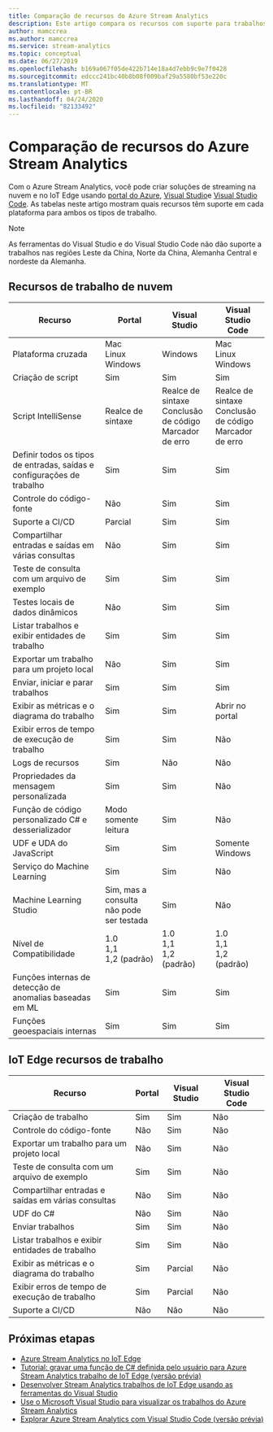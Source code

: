 ```yaml
---
title: Comparação de recursos do Azure Stream Analytics
description: Este artigo compara os recursos com suporte para trabalhos Azure Stream Analytics nuvem e IoT Edge no portal do Azure, no Visual Studio e no Visual Studio Code.
author: mamccrea
ms.author: mamccrea
ms.service: stream-analytics
ms.topic: conceptual
ms.date: 06/27/2019
ms.openlocfilehash: b169a067f05de422b714e18a4d7ebb9c9e7f0428
ms.sourcegitcommit: edccc241bc40b8b08f009baf29a5580bf53e220c
ms.translationtype: MT
ms.contentlocale: pt-BR
ms.lasthandoff: 04/24/2020
ms.locfileid: "82133492"
---
```

# <a name="azure-stream-analytics-feature-comparison"></a>Comparação de recursos do Azure Stream Analytics

Com o Azure Stream Analytics, você pode criar soluções de streaming na nuvem e no IoT Edge usando [portal do Azure](stream-analytics-quick-create-portal.md), [Visual Studio](stream-analytics-quick-create-vs.md)e [Visual Studio Code](quick-create-vs-code.md). As tabelas neste artigo mostram quais recursos têm suporte em cada plataforma para ambos os tipos de trabalho.

> [!NOTE]
> As ferramentas do Visual Studio e do Visual Studio Code não dão suporte a trabalhos nas regiões Leste da China, Norte da China, Alemanha Central e nordeste da Alemanha.

## <a name="cloud-job-features"></a>Recursos de trabalho de nuvem


|Recurso  |Portal  |Visual Studio  |Visual Studio Code  |
|---------|---------|---------|---------|
|Plataforma cruzada     |Mac</br>Linux</br>Windows         |Windows        |Mac</br>Linux</br>Windows          |
|Criação de script     |Sim         |Sim         |Sim         |
|Script IntelliSense     |Realce de sintaxe         |Realce de sintaxe</br>Conclusão de código</br>Marcador de erro         |Realce de sintaxe</br>Conclusão de código</br>Marcador de erro         |
|Definir todos os tipos de entradas, saídas e configurações de trabalho     |Sim         |Sim         |Sim         |
|Controle do código-fonte     |Não         |Sim         |Sim         |
|Suporte a CI/CD     |Parcial         |Sim         |Sim         |
|Compartilhar entradas e saídas em várias consultas     |Não         |Sim         |Sim         |
|Teste de consulta com um arquivo de exemplo     |Sim         |Sim        |Sim         |
|Testes locais de dados dinâmicos     |Não         |Sim       |Sim      |
|Listar trabalhos e exibir entidades de trabalho     |Sim         |Sim        |Sim         |
|Exportar um trabalho para um projeto local     |Não         |Sim         |Sim         |
|Enviar, iniciar e parar trabalhos     |Sim         |Sim         |Sim         |
|Exibir as métricas e o diagrama do trabalho     |Sim         |Sim         |Abrir no portal         |
|Exibir erros de tempo de execução de trabalho     |Sim         |Sim         |Não         |
|Logs de recursos     |Sim         |Não         |Não         |
|Propriedades da mensagem personalizada     |Sim         |Sim         |Não       |
|Função de código personalizado C# e desserializador|Modo somente leitura|Sim|Não|
|UDF e UDA do JavaScript     |Sim         |Sim         |Somente Windows         |
|Serviço do Machine Learning     |Sim        |Sim         |Não         |
|Machine Learning Studio     |Sim, mas a consulta não pode ser testada        |Sim |Não         |
|Nível de Compatibilidade     |1.0</br>1,1</br>1,2 (padrão)         |1.0</br>1,1</br>1,2 (padrão)           |1.0</br>1,1</br>1,2 (padrão)           |
|Funções internas de detecção de anomalias baseadas em ML     |Sim         |Sim         |Sim         |
|Funções geoespaciais internas     |Sim         |Sim         |Sim         |



## <a name="iot-edge-job-features"></a>IoT Edge recursos de trabalho

|Recurso  |Portal  |Visual Studio  |Visual Studio Code  |
|---------|---------|---------|---------|
|Criação de trabalho     |Sim         |Sim         |Não         |
|Controle do código-fonte     |Não         |Sim         |Não         |
|Exportar um trabalho para um projeto local     |Não         |Sim         |Não         |
|Teste de consulta com um arquivo de exemplo     |Sim         |Sim         |Não         |
|Compartilhar entradas e saídas em várias consultas     |Não         |Sim         |Não         |
|UDF do C#     |Não         |Sim         |Não         |
|Enviar trabalhos     |Sim         |Sim         |Não         |
|Listar trabalhos e exibir entidades de trabalho     |Sim         |Sim         |Não         |
|Exibir as métricas e o diagrama do trabalho     |Sim         |Parcial         |Não         |
|Exibir erros de tempo de execução de trabalho     |Sim         |Parcial         |Não         |
|Suporte a CI/CD     |Não         |Não         |Não         |


## <a name="next-steps"></a>Próximas etapas

* [Azure Stream Analytics no IoT Edge](stream-analytics-edge.md)
* [Tutorial: gravar uma função de C# definida pelo usuário para Azure Stream Analytics trabalho de IoT Edge (versão prévia)](stream-analytics-edge-csharp-udf.md)
* [Desenvolver Stream Analytics trabalhos de IoT Edge usando as ferramentas do Visual Studio](stream-analytics-tools-for-visual-studio-edge-jobs.md)
* [Use o Microsoft Visual Studio para visualizar os trabalhos do Azure Stream Analytics](stream-analytics-vs-tools.md)
* [Explorar Azure Stream Analytics com Visual Studio Code (versão prévia)](visual-studio-code-explore-jobs.md)


